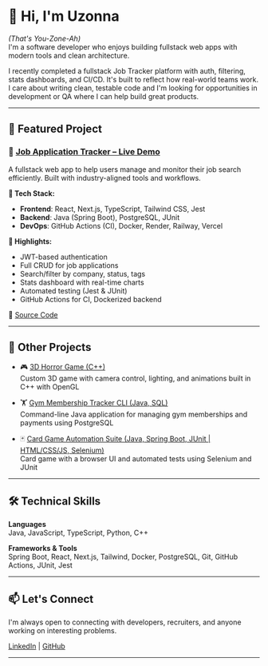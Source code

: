 # 👋 Hi, I'm Uzonna
*(That's You-Zone-Ah)*  
I'm a software developer who enjoys building fullstack web apps with modern tools and clean architecture.

I recently completed a fullstack Job Tracker platform with auth, filtering, stats dashboards, and CI/CD. It's built to reflect how real-world teams work. I care about writing clean, testable code and I'm looking for opportunities in development or QA where I can help build great products.

---

## 💼 Featured Project

### 🔗 [Job Application Tracker – Live Demo](https://job-tracker-fullstack-rouge.vercel.app)

A fullstack web app to help users manage and monitor their job search efficiently. Built with industry-aligned tools and workflows.

**🔧 Tech Stack:**
- **Frontend**: React, Next.js, TypeScript, Tailwind CSS, Jest
- **Backend**: Java (Spring Boot), PostgreSQL, JUnit
- **DevOps**: GitHub Actions (CI), Docker, Render, Railway, Vercel

**🧪 Highlights:**
- JWT-based authentication
- Full CRUD for job applications
- Search/filter by company, status, tags
- Stats dashboard with real-time charts
- Automated testing (Jest & JUnit)
- GitHub Actions for CI, Dockerized backend

📂 [Source Code](https://github.com/UzonnaA/job-tracker-fullstack)

---

## 🧠 Other Projects

- 🎮 [3D Horror Game (C++)](https://github.com/UzonnaA/COMP3501-Project)  
  Custom 3D game with camera control, lighting, and animations built in C++ with OpenGL

- 🏋️ [Gym Membership Tracker CLI (Java, SQL)](https://github.com/UzonnaA/3005_Project)  
  Command-line Java application for managing gym memberships and payments using PostgreSQL

- 🃏 [Card Game Automation Suite (Java, Spring Boot, JUnit | HTML/CSS/JS, Selenium)](https://github.com/UzonnaA/Card-Game-Selenium)  
  Card game with a browser UI and automated tests using Selenium and JUnit

---

## 🛠 Technical Skills

**Languages**  
Java, JavaScript, TypeScript, Python, C++

**Frameworks & Tools**  
Spring Boot, React, Next.js, Tailwind, Docker, PostgreSQL, Git, GitHub Actions, JUnit, Jest

---

## 📫 Let's Connect

I'm always open to connecting with developers, recruiters, and anyone working on interesting problems.

[LinkedIn](linkedin.com/in/uzonna-alexander) | [GitHub](https://github.com/UzonnaA)
****
